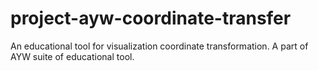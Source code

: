 # project-ayw-coordinate-transfer
An educational tool for visualization coordinate transformation. A part of AYW suite of educational tool.
